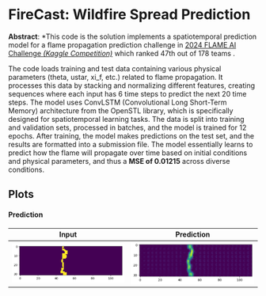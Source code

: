 # **FireCast**: Wildfire Spread Prediction

**Abstract**: *This code is the solution implements a spatiotemporal prediction model for a flame propagation prediction challenge in [2024 FLAME AI Challenge *(Kaggle Competition)*](https://www.kaggle.com/competitions/2024-flame-ai-challenge) which ranked 47th out of 178 teams . 

The code loads training and test data containing various physical parameters (theta, ustar, xi_f, etc.) related to flame propagation. It processes this data by stacking and normalizing different features, creating sequences where each input has 6 time steps to predict the next 20 time steps. The model uses ConvLSTM (Convolutional Long Short-Term Memory) architecture from the OpenSTL library, which is specifically designed for spatiotemporal learning tasks. The data is split into training and validation sets, processed in batches, and the model is trained for 12 epochs. After training, the model makes predictions on the test set, and the results are formatted into a submission file. The model essentially learns to predict how the flame will propagate over time based on initial conditions and physical parameters, and thus a **MSE of 0.01215** across diverse conditions.

## Plots

#### Prediction

| Input  | Prediction |
|--------|-----------|
| ![Input](./images/1.png) | ![Prediction](./images/2.png) |
